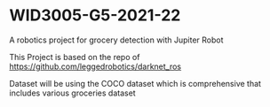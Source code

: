 # WID3005-G5-2021-22
A robotics project for grocery detection with Jupiter Robot

This Project is based on the repo of https://github.com/leggedrobotics/darknet_ros

Dataset will be using the COCO dataset which is comprehensive that includes various groceries dataset


